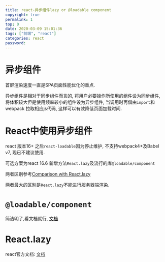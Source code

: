```yaml
---
title: react-异步组件lazy or @loadable component
copyright: true
permalink: 1
top: 0
date: 2020-03-09 15:01:36
tags: ["前端", "react"]
categories: react
password:
---
```


# 异步组件

首屏渲染速度一直是SPA页面性能优化的重点.

异步组件是相对于同步组件而言的, 将用户必要操作所使用的组件设为同步组件, 将体积较大但是使用频率较小的组件设为异步组件, 当调用时再借由`import`和 webpack 拉取相应js代码, 这样可以有效降低页面加载时间.

<!--more-->

# React中使用异步组件

react 版本16+ 之后`react-loadable`因为停止维护, 不支持webpack4+及Babel v7, 现已不建议使用.

可选方案为react 16.6 新增方法`React.lazy`及流行的库`@loadable/component`

两者区别参考[Comparison with React.lazy](https://loadable-components.com/docs/loadable-vs-react-lazy/)

两者最大的区别是`React.lazy`不能进行服务器端渲染. 

# `@loadable/component`

简洁明了,看文档就行, [文档](https://loadable-components.com/docs/getting-started/) 

# React.lazy

react官方文档: [文档](https://reactjs.org/docs/code-splitting.html#reactlazy)